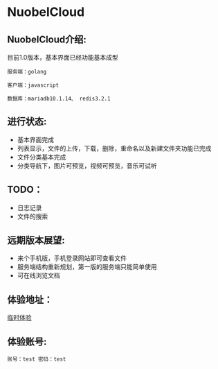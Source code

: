 # NuobelCloud
## NuobelCloud介绍:

目前1.0版本，基本界面已经功能基本成型

```
服务端：golang

客户端：javascript

数据库：mariadb10.1.14、 redis3.2.1

```
## 进行状态:
- 基本界面完成
- 列表显示，文件的上传，下载，删除，重命名以及新建文件夹功能已完成
- 文件分类基本完成
- 分类导航下，图片可预览，视频可预览，音乐可试听
## TODO：
- 日志记录
- 文件的搜索
## 远期版本展望:
- 来个手机版，手机登录网站即可查看文件
- 服务端结构重新规划，第一版的服务端只能简单使用
- 可在线浏览文档

## 体验地址：
[临时体验](http://www.nuobel.com/nuobel/login)
## 体验账号:
```
账号：test 密码：test
```